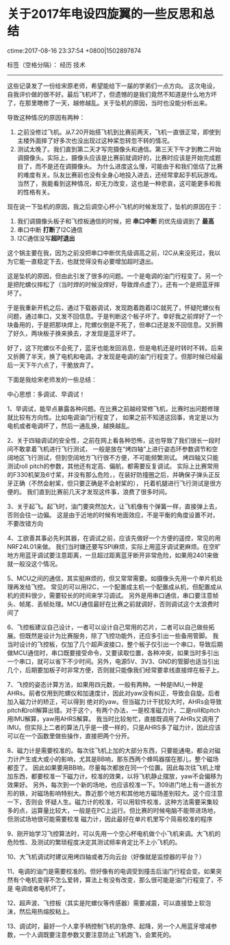 ﻿# 关于2017年电设四旋翼的一些反思和总结
ctime:2017-08-16 23:37:54 +0800|1502897874

标签（空格分隔）： 经历 技术 

---

这些记录发了一份给宋原老师，希望能给下一届的学弟们一点方向。
这次电设，自我评价做的很不好。最后飞机坏了，但遗憾的是我们竟然不知道是什么地方坏了，在那里瞎修了一天，越修越乱。关于坠机的原因，当时也没能分析出来。

导致这种情况的原因有两种：
1. 之前没修过飞机。从7.20开始搭飞机到比赛前两天，飞机一直很正常，即使到主楼外面摔了好多次也没出现过这种桨忽转忽不转的情况。
1. 测试太晚了。我们直到第二天才写完摄像头和通信。第三天下午才到教二开始调摄像头。实际上，摄像头应该是比赛前就调好的，比赛时应该是开始完成题目了，而不是还在调摄像头。
为什么进度这么慢，可能由于和我们低估了比赛的难度有关。队友比赛前也没有全身心地投入进去，还经常拿起手机玩游戏。当然了，我能看到这种情况，却无力改变，这也是一种悲哀，这可能更多和我的性格有关。

现在说一下坠机的原因，我之后调空心杯小飞机的时候发现了，坠机的原因在于：
1. 我们调摄像头板子和飞控板通信的时候，把 **串口中断** 的优先级调到了 **最高**
1. 串口中断 **打断**了I2C通信
1. I2C通信没写**超时退出**

这个锅主要在我，因为之前没把串口中断优先级调高之前，I2C从来没死过，我以为它能一直稳定下去，也就觉得没有必要增加超时退出。

这是坠机的原因，但由此引发了很多的问题。一个是电调的油门行程变了。另一个是把陀螺仪摔松了（当时焊的时候没焊好，导致焊点虚了）。还有一个是把蓝牙摔坏了。

于是我重新开机之后，通过下载器调试，发现跑着跑着I2C就死了，怀疑陀螺仪有问题，通过串口，又发不回信息。于是判断这个板子坏了。幸好我之前焊好了一个块备用的，于是把那块焊上，陀螺仪倒是不死了，但串口还是发不回信息。又折腾了好久，两块板子换来换去，才发现是蓝牙坏了。

好了，这下陀螺仪不会死了，蓝牙也能发回消息，但是电机还是时转时不转。后来又折腾了半天，换了电机和电调，才发现是电调的油门行程变了。但那时候已经最后一天下午六点了，干脆放弃了。


下面是我给宋老师发的一些总结：


中心思想：多调试、早调试！

1、早调试，能早点暴露各种问题。在比赛之前越经常修飞机，比赛时出问题修理就比较有方向性。比如电调油门行程变了，
如果之前不知道这回事，肯定是以为电机或者电调坏了，然后一通乱换，越换越乱。


2、关于四轴调试的安全性，之前在网上看各种恐怖，这也导致了我们很长一段时间不敢拿着飞机进行飞行测试，
一般是放在“烤四轴”上进行姿态环参数调节和空阔地区飞行测试，但到空阔地方飞行很不方便，不可能频繁测试。
烤四轴又只能测试roll pitch的参数，其他还有定高、偏航，都需要反复调试。
实际上比赛常用的F330机架及6寸桨，并没有那么危险，，在装好防撞圈之后，并确保子弹头正反牙正确（不然会射桨，但只要正确是不会射桨的），
托着机腿进行飞行测试是很方便的。
我们直到比赛前几天才发现这件事，浪费了很多时间。

3、关于起飞。起飞时，油门要突然加大，让飞机像有个弹簧一样，直接弹上去，否则会往一边偏。
这是由于近地的时候有地面效应，不是平衡的角度设置不对，不要改错方向

4、工欲善其事必先利其器，在调试之前，应该先做好一个方便的遥控，常见的用NRF24L01来做。
我们当时嫌还要写SPI麻烦，实际上用蓝牙调试更麻烦。在空旷地方用蓝牙调试要注意距离，一旦超过距离蓝牙断开非常危险，如果用2401来做就一般没这个情况。

5、MCU之间的通信，其实挺麻烦的，但又常常需要。如摄像头先用一个单片机处理再发给飞控。
常见的可以用I2C，一个配置成主机一个配置成从机，但配置成从机的资料很少，需要较长的时间来学习调试。
另外是用串口通信，串口要注意帧头、帧尾、丢帧处理。MCU通信最好在比赛之前就调好，否则调试这个太浪费时间了

6、飞控板建议自己设计，一者可以设计自己常用的芯片，二者可以自己做些拓展。但既然是设计为比赛服务，除了飞控功能外，还应多引出一些备用管脚。
我当时设计的飞控板，仅加了几个超声波接口，整个板子仅引出一个串口，导致后期做MCU通信时，串口既要接受命令，又要读取位置，各种冲突，如果当时多引出
一个串口，就可以省下不少时间。另外，电源5V、3V3、GND的管脚也适当引出几个，后期要加板子时非常方便，否则就只能像我们经常要拿线直接焊在板子上。

7、飞控的姿态计算方法，如果用四元数，一般有两种。一种是IMU,一种是AHRs。前者仅用到陀螺仪和加速度计，因此对yaw没有纠正，导致会自旋。后者加入磁力计的矫正，可以得到
绝对的yaw。但当磁力计干扰较大时，AHRs会导致pitch和roll解算出错。对于这个，有两个办法，一是校准磁力计，二是roll和pitch用IMU解算，yaw用AHRS解算。
我当时比较匆忙，直接既调用了AHRs又调用了IMU。但实际上二者的算法几乎是一摸一样的，只是AHRS多了磁力计，因此应该可以在一个函数里做些操作，直接把两个分开。


8、磁力计是需要校准的。每次往飞机上加的大部分东西，只要能通电，都会对磁力计产生或大或小的影响，尤其是BB响，那东西两个蜂鸣器摆在那儿，整个磁场都歪了。
因此如果要用BB响，尽量每次都放在同一个位置。因此每次往飞机上增加东西，都要校准一下磁力计。校准的效果，以将飞机静止摆放，yaw不会偏移为效果好。
另外，每次到一个新的场地，也应该校准一下。109进门地上有一道长方形的铁，对磁场影响特别大。靠近那个地方和其他地方磁场差别较大。这个应注意一下，否则会
怀疑人生。磁力计的校准，可以用软件校准，这种方法需要采集较多的点，运算量比较大，一般是在PC上运行。但比赛的时候电脑不能带进场地，但测试场地很可能需要校准
磁力计，因此最好在单片机里写个简易校准的程序


9、刚开始学习飞控算法时，可以先用一个空心杯电机做个小飞机来调。大飞机的危险性、及测试的繁琐程度决定其测试频率肯定比不上小飞机的。

10、大飞机调试时建议用烤四轴或者万向云台（好像就是监控器的平台？）

11、电调的油门是需要校准的。但好像有的电调受到撞击后油门行程会变。如果突然有个电机变得不怎么爱转，算法上有没有改变，那么很可能是油门行程变了，不是
电调或者电机坏了。

12、超声波、飞控板（其实是陀螺仪等传感器）需要减震，可以直接垫上软泡沫，然后用热熔胶粘上。

13、调试时，最好一个人拿手柄控制飞机的急停、起降，另一个人用蓝牙增减参数，一个人调既要注意参数又要注意防止飞机跑飞，会累死的。












